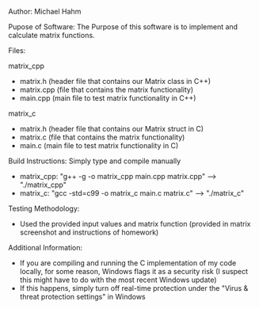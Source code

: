 Author: Michael Hahm

Pupose of Software: The Purpose of this software is to implement 
and calculate matrix functions.

Files:

matrix_cpp
- matrix.h (header file that contains our Matrix class in C++)
- matrix.cpp (file that contains the matrix functionality)
- main.cpp (main file to test matrix functionality in C++)

matrix_c
- matrix.h (header file that contains our Matrix struct in C)
- matrix.c (file that contains the matrix functionality)
- main.c (main file to test matrix functionality in C)

Build Instructions:
Simply type and compile manually

- matrix_cpp: "g++ -g -o matrix_cpp main.cpp matrix.cpp" --> "./matrix_cpp"
- matrix_c: "gcc -std=c99 -o matrix_c main.c matrix.c" --> "./matrix_c"

Testing Methodology:
- Used the provided input values and matrix function (provided in matrix
screenshot and instructions of homework)

Additional Information:
- If you are compiling and running the C implementation of my code locally, for some reason, Windows flags it as a security risk (I suspect this might have to do with the most recent Windows update)
- If this happens, simply turn off real-time protection under the "Virus & threat protection settings" in Windows
